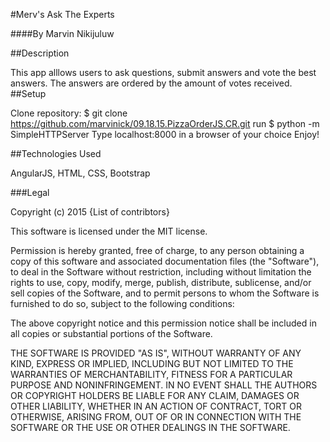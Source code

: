 #Merv's Ask The Experts

####By Marvin Nikijuluw

##Description

This app alllows users to ask questions, submit answers and vote the best answers. The answers are ordered by the amount of votes received.
##Setup

Clone repository:
$ git clone https://github.com/marvinick/09.18.15.PizzaOrderJS.CR.git
run $ python -m SimpleHTTPServer
Type localhost:8000 in a browser of your choice
Enjoy!

##Technologies Used

AngularJS, HTML, CSS, Bootstrap

###Legal

Copyright (c) 2015 {List of contribtors}

This software is licensed under the MIT license.

Permission is hereby granted, free of charge, to any person obtaining a copy of this software and associated documentation files (the "Software"), to deal in the Software without restriction, including without limitation the rights to use, copy, modify, merge, publish, distribute, sublicense, and/or sell copies of the Software, and to permit persons to whom the Software is furnished to do so, subject to the following conditions:

The above copyright notice and this permission notice shall be included in all copies or substantial portions of the Software.

THE SOFTWARE IS PROVIDED "AS IS", WITHOUT WARRANTY OF ANY KIND, EXPRESS OR IMPLIED, INCLUDING BUT NOT LIMITED TO THE WARRANTIES OF MERCHANTABILITY, FITNESS FOR A PARTICULAR PURPOSE AND NONINFRINGEMENT. IN NO EVENT SHALL THE AUTHORS OR COPYRIGHT HOLDERS BE LIABLE FOR ANY CLAIM, DAMAGES OR OTHER LIABILITY, WHETHER IN AN ACTION OF CONTRACT, TORT OR OTHERWISE, ARISING FROM, OUT OF OR IN CONNECTION WITH THE SOFTWARE OR THE USE OR OTHER DEALINGS IN THE SOFTWARE.
